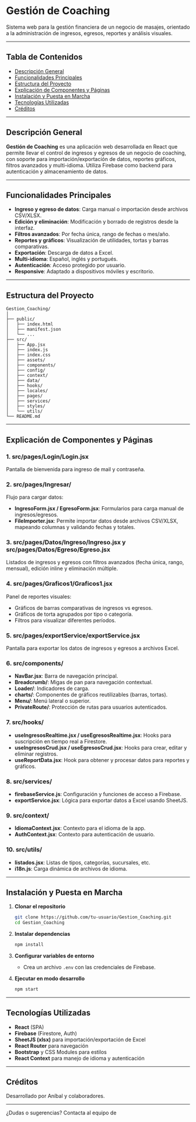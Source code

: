 # Gestión de Coaching

Sistema web para la gestión financiera de un negocio de masajes, orientado a la administración de ingresos, egresos, reportes y análisis visuales.

---

## Tabla de Contenidos

- [Descripción General](#descripción-general)
- [Funcionalidades Principales](#funcionalidades-principales)
- [Estructura del Proyecto](#estructura-del-proyecto)
- [Explicación de Componentes y Páginas](#explicación-de-componentes-y-páginas)
- [Instalación y Puesta en Marcha](#instalación-y-puesta-en-marcha)
- [Tecnologías Utilizadas](#tecnologías-utilizadas)
- [Créditos](#créditos)

---

## Descripción General

**Gestión de Coaching** es una aplicación web desarrollada en React que permite llevar el control de ingresos y egresos de un negocio de coaching, con soporte para importación/exportación de datos, reportes gráficos, filtros avanzados y multi-idioma. Utiliza Firebase como backend para autenticación y almacenamiento de datos.

---

## Funcionalidades Principales

- **Ingreso y egreso de datos**: Carga manual o importación desde archivos CSV/XLSX.
- **Edición y eliminación**: Modificación y borrado de registros desde la interfaz.
- **Filtros avanzados**: Por fecha única, rango de fechas o mes/año.
- **Reportes y gráficos**: Visualización de utilidades, tortas y barras comparativas.
- **Exportación**: Descarga de datos a Excel.
- **Multi-idioma**: Español, inglés y portugués.
- **Autenticación**: Acceso protegido por usuario.
- **Responsive**: Adaptado a dispositivos móviles y escritorio.

---

## Estructura del Proyecto

```
Gestion_Coaching/
│
├── public/
│   ├── index.html
│   ├── manifest.json
│   └── ...
├── src/
│   ├── App.jsx
│   ├── index.js
│   ├── index.css
│   ├── assets/
│   ├── components/
│   ├── config/
│   ├── context/
│   ├── data/
│   ├── hooks/
│   ├── locales/
│   ├── pages/
│   ├── services/
│   ├── styles/
│   └── utils/
└── README.md
```

---

## Explicación de Componentes y Páginas

### 1. **src/pages/Login/Login.jsx**
Pantalla de bienvenida para ingreso de mail y contraseña.

### 2. **src/pages/Ingresar/**
Flujo para cargar datos:
- **IngresoForm.jsx / EgresoForm.jsx**: Formularios para carga manual de ingresos/egresos.
- **FileImporter.jsx**: Permite importar datos desde archivos CSV/XLSX, mapeando columnas y validando fechas y totales.

### 3. **src/pages/Datos/Ingreso/Ingreso.jsx** y **src/pages/Datos/Egreso/Egreso.jsx**
Listados de ingresos y egresos con filtros avanzados (fecha única, rango, mensual), edición inline y eliminación múltiple.

### 4. **src/pages/Graficos1/Graficos1.jsx**
Panel de reportes visuales:
- Gráficos de barras comparativas de ingresos vs egresos.
- Gráficos de torta agrupados por tipo o categoría.
- Filtros para visualizar diferentes períodos.

### 5. **src/pages/exportService/exportService.jsx**
Pantalla para exportar los datos de ingresos y egresos a archivos Excel.

### 6. **src/components/**
- **NavBar.jsx**: Barra de navegación principal.
- **Breadcrumb/**: Migas de pan para navegación contextual.
- **Loader/**: Indicadores de carga.
- **charts/**: Componentes de gráficos reutilizables (barras, tortas).
- **Menu/**: Menú lateral o superior.
- **PrivateRoute/**: Protección de rutas para usuarios autenticados.

### 7. **src/hooks/**
- **useIngresosRealtime.jsx / useEgresosRealtime.jsx**: Hooks para suscripción en tiempo real a Firestore.
- **useIngresosCrud.jsx / useEgresosCrud.jsx**: Hooks para crear, editar y eliminar registros.
- **useReportData.jsx**: Hook para obtener y procesar datos para reportes y gráficos.

### 8. **src/services/**
- **firebaseService.js**: Configuración y funciones de acceso a Firebase.
- **exportService.jsx**: Lógica para exportar datos a Excel usando SheetJS.

### 9. **src/context/**
- **IdiomaContext.jsx**: Contexto para el idioma de la app.
- **AuthContext.jsx**: Contexto para autenticación de usuario.

### 10. **src/utils/**
- **listados.jsx**: Listas de tipos, categorías, sucursales, etc.
- **i18n.js**: Carga dinámica de archivos de idioma.

---

## Instalación y Puesta en Marcha

1. **Clonar el repositorio**
   ```sh
   git clone https://github.com/tu-usuario/Gestion_Coaching.git
   cd Gestion_Coaching
   ```

2. **Instalar dependencias**
   ```sh
   npm install
   ```

3. **Configurar variables de entorno**
   - Crea un archivo `.env` con las credenciales de Firebase.

4. **Ejecutar en modo desarrollo**
   ```sh
   npm start
   ```

---

## Tecnologías Utilizadas

- **React** (SPA)
- **Firebase** (Firestore, Auth)
- **SheetJS (xlsx)** para importación/exportación de Excel
- **React Router** para navegación
- **Bootstrap** y CSS Modules para estilos
- **React Context** para manejo de idioma y autenticación

---

## Créditos

Desarrollado por Aníbal y colaboradores.

---

¿Dudas o sugerencias? Contacta al equipo de